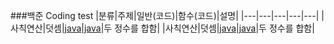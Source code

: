 ###백준 Coding test
|분류|주제|일반(코드)|함수(코드)|설명|
|---|---|---|---|---|
|사칙연산|덧셈|[java](https://www.acmicpc.net/source/51271660)|[java](https://www.acmicpc.net/source/51271772)|두 정수를 합함|
|사칙연산|덧셈|[java](https://www.acmicpc.net/source/51272503)|[java](https://www.acmicpc.net/source/51273066)|두 정수를 합함|
